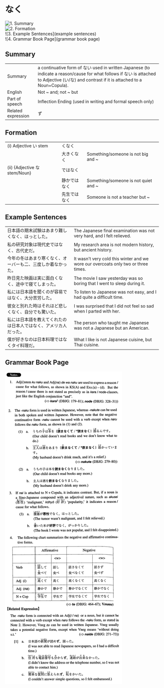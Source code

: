 # なく

![1. Summary](summary)<br>
![2. Formation](formation)<br>
![3. Example Sentences](example sentences)<br>
![4. Grammar Book Page](grammar book page)<br>


## Summary

<table><tr>   <td>Summary</td>   <td>a continuative form of ない used in written Japanese (to indicate a reason/cause for what follows if ない is attached to Adjective (い/な) and contrast if it is attached to a Noun+Copula).</td></tr><tr>   <td>English</td>   <td>Not ~ and; not ~ but</td></tr><tr>   <td>Part of speech</td>   <td>Inflection Ending (used in writing and formal speech only)</td></tr><tr>   <td>Related expression</td>   <td>ず</td></tr></table>

## Formation

<table class="table"><tbody><tr class="tr head"><td class="td"><span class="numbers">(i)</span> <span class="bold">Adjective い stem</span></td><td class="td"><span class="concept">くなく</span></td><td class="td"></td></tr><tr class="tr"><td class="td"></td><td class="td"><span>大き</span><span class="concept">くなく</span></td><td class="td"><span>Something/someone is not big and ~</span></td></tr><tr class="tr head"><td class="td"><span class="numbers">(ii)</span> <span class="bold">{Adjective な stem/Noun}</span></td><td class="td"><span class="concept">ではなく</span></td><td class="td"></td></tr><tr class="tr"><td class="td"></td><td class="td"><span>静か</span><span class="concept">ではなく</span></td><td class="td"><span>Something/someone is not quiet and ~</span></td></tr><tr class="tr"><td class="td"></td><td class="td"><span>先生</span><span class="concept">ではなく</span></td><td class="td"><span>Someone is not a teacher but ~</span></td></tr></tbody></table>

## Example Sentences

<table><tr>   <td>日本語の期末試験はあまり難しくなく、ほっとした。</td>   <td>The Japanese final examination was not very hard, and I felt relieved.</td></tr><tr>   <td>私の研究対象は現代史ではなく、古代史だ。</td>   <td>My research area is not modern history, but ancient history.</td></tr><tr>   <td>今年の冬はあまり寒くなく、オーバーも二、三度しか着なかった。</td>   <td>It wasn't very cold this winter and we wore our overcoats only two or three times.</td></tr><tr>   <td>昨日見た映画は実に面白くなく、途中で寝てしまった。</td>   <td>The movie I saw yesterday was so boring that I went to sleep during it.</td></tr><tr>   <td>私には日本語を聞くのが容易ではなく、大分苦労した。</td>   <td>To listen to Japanese was not easy, and I had quite a difficult time.</td></tr><tr>   <td>彼女と別れた時はそれほど悲しくなく、自分でも驚いた。</td>   <td>I was surprised that I did not feel so sad when I parted with her.</td></tr><tr>   <td>私には日本語を教えてくれたのは日本人ではなく、アメリカ人だった。</td>   <td>The person who taught me Japanese was not a Japanese but an American.</td></tr><tr>   <td>僕が好きなのは日本料理ではなくタイ料理だ。</td>   <td>What I like is not Japanese cuisine, but Thai cuisine.</td></tr></table>

## Grammar Book Page

![](../img/Intermediateなく.png)

